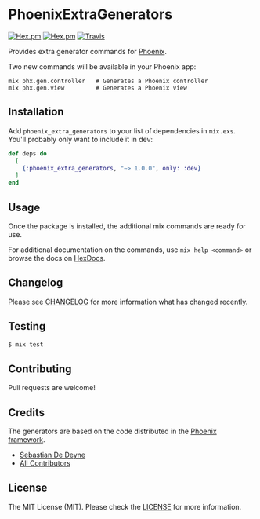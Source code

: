 # PhoenixExtraGenerators

[![Hex.pm](https://img.shields.io/hexpm/v/phoenix_extra_generators.svg)](https://hex.pm/packages/phoenix_extra_generators)
[![Hex.pm](https://img.shields.io/hexpm/dt/phoenix_extra_generators.svg)](https://hex.pm/packages/phoenix_extra_generators)
[![Travis](https://img.shields.io/travis/sebastiandedeyne/phoenix_extra_generators.svg)](https://travis-ci.org/sebastiandedeyne/phoenix_extra_generators)

Provides extra generator commands for [Phoenix](http://phoenixframework.org/).

Two new commands will be available in your Phoenix app:

```
mix phx.gen.controller   # Generates a Phoenix controller
mix phx.gen.view         # Generates a Phoenix view
```

## Installation

Add `phoenix_extra_generators` to your list of dependencies in `mix.exs`. You'll probably only want to include it in dev:

```elixir
def deps do
  [
    {:phoenix_extra_generators, "~> 1.0.0", only: :dev}
  ]
end
```

## Usage

Once the package is installed, the additional mix commands are ready for use.

For additional documentation on the commands, use `mix help <command>` or browse the docs on [HexDocs](https://hexdocs.pm/phoenix_extra_generators).

## Changelog

Please see [CHANGELOG](https://github.com/sebastiandedeyne/phoenix_extra_generators/blob/master/CHANGELOG.md) for more information what has changed recently.

## Testing

```bash
$ mix test
```

## Contributing

Pull requests are welcome!

## Credits

The generators are based on the code distributed in the [Phoenix framework](https://github.com/phoenixframework/phoenix).

- [Sebastian De Deyne](https://github.com/sebastiandedeyne)
- [All Contributors](../../contributors)

## License

The MIT License (MIT). Please check the [LICENSE](https://github.com/sebastiandedeyne/phoenix_extra_generators/blob/master/LICENSE.md) for more information.
